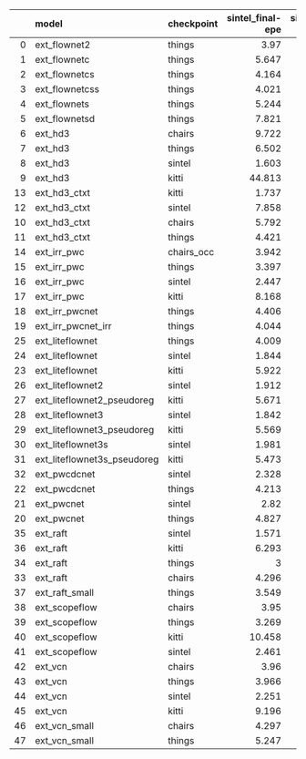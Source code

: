 |    | model                       | checkpoint   |   sintel_final-epe |   sintel_clean-epe |   kitti_2012-epe |   kitti_2015-epe |
|---:|:----------------------------|:-------------|-------------------:|-------------------:|-----------------:|-----------------:|
|  0 | ext_flownet2                | things       |              3.97  |              3.005 |            5.468 |           13.143 |
|  1 | ext_flownetc                | things       |              5.647 |              4.545 |            8.104 |           15.985 |
|  2 | ext_flownetcs               | things       |              4.164 |              3.131 |            5.028 |           12.517 |
|  3 | ext_flownetcss              | things       |              4.021 |              2.989 |            4.657 |           11.901 |
|  4 | ext_flownets                | things       |              5.244 |              3.958 |            7.723 |           14.812 |
|  5 | ext_flownetsd               | things       |              7.821 |              7.616 |           17.258 |           24.21  |
|  6 | ext_hd3                     | chairs       |              9.722 |              4.918 |           12.219 |           21.716 |
|  7 | ext_hd3                     | things       |              6.502 |              3.214 |            6.854 |           14.505 |
|  8 | ext_hd3                     | sintel       |              1.603 |              2.311 |            6.301 |           15.291 |
|  9 | ext_hd3                     | kitti        |             44.813 |             37.062 |            1.262 |            1.943 |
| 13 | ext_hd3_ctxt                | kitti        |              1.737 |              2.103 |            5.058 |           13.45  |
| 12 | ext_hd3_ctxt                | sintel       |              7.858 |              6.016 |            0.999 |            1.536 |
| 10 | ext_hd3_ctxt                | chairs       |              5.792 |              3.727 |           13.695 |           22.971 |
| 11 | ext_hd3_ctxt                | things       |              4.421 |              2.072 |            4.645 |            9.959 |
| 14 | ext_irr_pwc                 | chairs_occ   |              3.942 |              2.326 |            3.9   |           10.712 |
| 15 | ext_irr_pwc                 | things       |              3.397 |              1.857 |            3.544 |            9.475 |
| 16 | ext_irr_pwc                 | sintel       |              2.447 |              1.858 |            2.585 |            7.964 |
| 17 | ext_irr_pwc                 | kitti        |              8.168 |              7.437 |            1.128 |            1.518 |
| 18 | ext_irr_pwcnet              | things       |              4.406 |              3.087 |            5.974 |           14.701 |
| 19 | ext_irr_pwcnet_irr          | things       |              4.044 |              2.741 |            5.147 |           13.024 |
| 25 | ext_liteflownet             | things       |              4.009 |              2.495 |            4.523 |           11.462 |
| 24 | ext_liteflownet             | sintel       |              1.844 |              1.415 |            3.645 |           10.339 |
| 23 | ext_liteflownet             | kitti        |              5.922 |              4.548 |            1.161 |            1.777 |
| 26 | ext_liteflownet2            | sintel       |              1.912 |              1.488 |            1.639 |            3.25  |
| 27 | ext_liteflownet2_pseudoreg  | kitti        |              5.671 |              4.508 |            1.022 |            1.383 |
| 28 | ext_liteflownet3            | sintel       |              1.842 |              1.373 |            1.52  |            3.078 |
| 29 | ext_liteflownet3_pseudoreg  | kitti        |              5.569 |              4.393 |            0.973 |            1.302 |
| 30 | ext_liteflownet3s           | sintel       |              1.981 |              1.495 |            1.575 |            3.231 |
| 31 | ext_liteflownet3s_pseudoreg | kitti        |              5.473 |              4.208 |            0.991 |            1.426 |
| 32 | ext_pwcdcnet                | sintel       |              2.328 |              1.808 |            2.072 |            3.159 |
| 22 | ext_pwcdcnet                | things       |              4.213 |              2.676 |            4.582 |           10.994 |
| 21 | ext_pwcnet                  | sintel       |              2.82  |              2.255 |            3.327 |            6.249 |
| 20 | ext_pwcnet                  | things       |              4.827 |              3.358 |            5.551 |           12.669 |
| 35 | ext_raft                    | sintel       |              1.571 |              0.87  |            1.341 |            1.632 |
| 36 | ext_raft                    | kitti        |              6.293 |              4.687 |            1.271 |            0.779 |
| 34 | ext_raft                    | things       |              3     |              1.507 |            2.26  |            5.495 |
| 33 | ext_raft                    | chairs       |              4.296 |              2.202 |            4.596 |            9.747 |
| 37 | ext_raft_small              | things       |              3.549 |              2.191 |            3.618 |            8.633 |
| 38 | ext_scopeflow               | chairs       |              3.95  |              2.569 |            4.096 |           11.975 |
| 39 | ext_scopeflow               | things       |              3.269 |              1.832 |            3.466 |            9.784 |
| 40 | ext_scopeflow               | kitti        |             10.458 |              8.111 |            1.002 |            1.337 |
| 41 | ext_scopeflow               | sintel       |              2.461 |              1.63  |            2.076 |            6.085 |
| 42 | ext_vcn                     | chairs       |              3.96  |              2.801 |            4.444 |           10.773 |
| 43 | ext_vcn                     | things       |              3.966 |              2.494 |            3.466 |            8.627 |
| 44 | ext_vcn                     | sintel       |              2.251 |              1.595 |            2.209 |            4.314 |
| 45 | ext_vcn                     | kitti        |              9.196 |              5.934 |            1.141 |            1.455 |
| 46 | ext_vcn_small               | chairs       |              4.297 |              3.217 |            5.656 |           13.18  |
| 47 | ext_vcn_small               | things       |              5.247 |              4.8   |            4.248 |            9.692 |